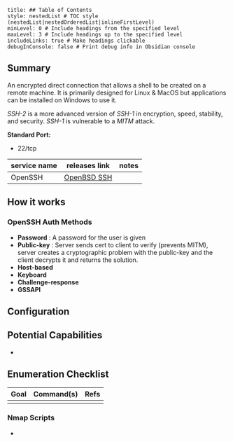 ```table-of-contents
title: ## Table of Contents
style: nestedList # TOC style (nestedList|nestedOrderedList|inlineFirstLevel)
minLevel: 0 # Include headings from the specified level
maxLevel: 3 # Include headings up to the specified level
includeLinks: true # Make headings clickable
debugInConsole: false # Print debug info in Obsidian console
```

## Summary
An encrypted direct connection that allows a shell to be created on a remote machine. It is primarily designed for Linux & MacOS but applications can be installed on Windows to use it.

*SSH-2* is a more advanced version of *SSH-1* in encryption, speed, stability, and security. *SSH-1* is vulnerable to a *MITM* attack.

**Standard Port:** 
- 22/tcp

| service name | releases link                           | notes |
| ------------ | --------------------------------------- | ----- |
| OpenSSH      | [OpenBSD SSH](https://www.openssh.com/) |       |
## How it works
### OpenSSH Auth Methods
- **Password** : A password for the user is given
- **Public-key** : Server sends cert to client to verify (prevents MITM), server creates a cryptographic problem with the public-key and the client decrypts it and returns the solution. 
- **Host-based**
- **Keyboard**
- **Challenge-response**
- **GSSAPI**

## Configuration


## Potential Capabilities
- 

## Enumeration Checklist

| Goal | Command(s) | Refs |
| ---- | ---------- | ---- |
|      |            |      |
### Nmap Scripts
- 